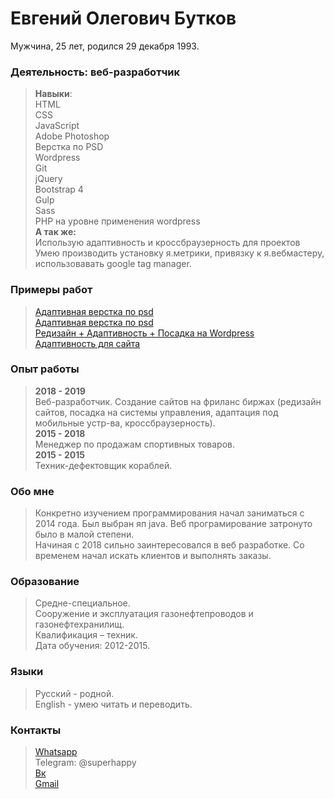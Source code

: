 # Евгений Олегович Бутков
Мужчина, 25 лет, родился 29 декабря 1993.  

### Деятельность: веб-разработчик
>**Навыки**:  
>HTML    
>CSS  
>JavaScript  
>Adobe Photoshop  
>Верстка по PSD    
>Wordpress  
>Git  
>jQuery  
>Bootstrap 4  
>Gulp   
>Sass  
>PHP на уровне применения wordpress  
**А так же:**  
>Использую адаптивность и кроссбраузерность для проектов  
>Умею производить установку я.метрики, привязку к я.вебмастеру, использовавать google tag manager.  

### Примеры работ
>[Адаптивная верстка по psd](https://webdiller.github.io/fruits/)  
>[Адаптивная верстка по psd](https://webdiller.github.io/mars/)  
>[Редизайн + Адаптивность + Посадка на Wordpress](http://shinomontage24.ru/)  
>[Адаптивность для сайта](https://xn----7sbaab1abucbubfrngff5byajq8guf.xn--80adxhks/)  

### Опыт работы
>**2018 - 2019**  
> Веб-разработчик. Создание сайтов на фриланс биржах (редизайн сайтов, посадка на системы управления, адаптация под мобильные устр-ва, кроссбраузерность).  
>**2015 - 2018**  
> Менеджер по продажам спортивных товаров.  
>**2015 - 2015**  
> Техник-дефектовщик кораблей.

### Обо мне
> Конкретно изучением программирования начал заниматься с 2014 года. Был выбран яп java. Веб програмирование затронуто было в малой степени.  
> Начиная с 2018 сильно заинтересовался в веб разработке. Со временем начал искать клиентов и выполнять заказы.

### Образование 
>Средне-специальное.  
>Сооружение и эксплуатация газонефтепроводов и газонефтехранилищ.  
>Квалификация – техник.  
>Дата обучения: 2012-2015.  

### Языки 
>Русский - родной.  
>English - умею читать и переводить.

### Контакты 
>[Whatsapp](https://wa.me/79996159789)  
>Telegram: @superhappy  
>[Вк](https://vk.com/eugenefromrus)  
>[Gmail](mailto:eugenefromrus@gmail.com)
